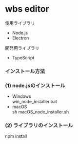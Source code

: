 # wbs editor  
使用ライブラリ  
- Node.js  
- Electron  

開発用ライブラリ  
- TypeScript  

### インストール方法  
### (1) node.jsのインストール  
- Windows  
    win_node_installer.bat  
- macOS  
    sh macOS_node_installer.sh  

### (2) ライブラリのインストール  
npm install  
        